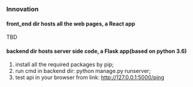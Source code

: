 ### Innovation

#### front_end dir hosts all the web pages, a React app
TBD
#### backend dir hosts server side code, a Flask app(based on python 3.6)

1. install all the required packages by pip;
2. run cmd in backend dir: python manage.py runserver;
3. test api in your browser from link: http://127.0.0.1:5000/ping
